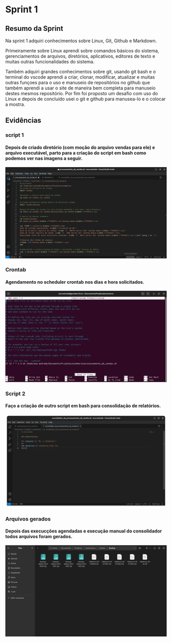 # Sprint 1

## Resumo da Sprint 

Na sprint 1 adquiri conhecimentos sobre Linux, Git, Github e Markdown.

Primeiramente sobre Linux aprendi sobre comandos básicos do sistema, gerenciamentos de arquivos, diretórios, aplicativos, editores de texto e muitas outras funcionalidades do sistema. 

Também adquiri grandes conhecimentos sobre git, usando git bash e o terminal do vscode aprendi a criar, clonar, modificar, atualizar e muitas outras funçoes para o uso e manuseio de repositórios no github que também aprendi a usar o site de maneira bem completa para manuseio destes mesmos repositório.
Por fim foi proposto um desafio com uso do Linux e depois de concluido usei o git e github para manusea-lo e o colocar a mostra.

## Evidências 

### script 1
#### Depois de criado diretório (com moção do arquivo vendas para ele) e arquivo executável, parto para a criação do script em bash como podemos ver nas imagens a seguir.

![evidencia](Evidências/2.png)

### Crontab
#### Agendamento no scheduler crontab nos dias e hora solicitados.

![evidencia](Evidências/4.png)

### Script 2
#### Faço a criação de outro script em bash para consolidação de relatórios.

![evidenciauno](Evidências/5.png)

### Arquivos gerados
#### Depois das execucções agendadas e execução manual do consolidador todos arquivos foram gerados.

![evidencia](Evidências/7.png)
